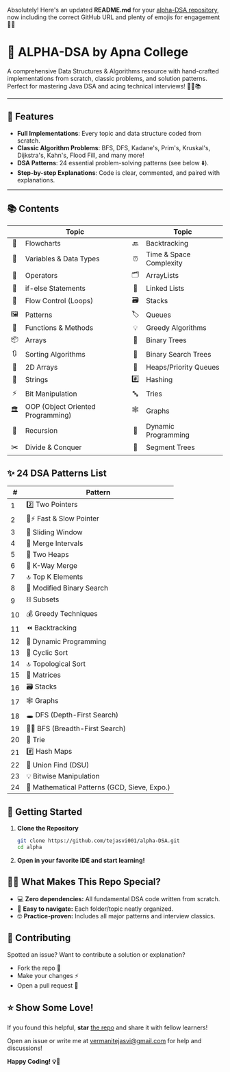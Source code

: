 Absolutely! Here's an updated **README.md** for your [alpha-DSA repository](https://github.com/tejasvi001/alpha-DSA.git), now including the correct GitHub URL and plenty of emojis for engagement 🚀✨

# 🚀 ALPHA-DSA by Apna College

A comprehensive Data Structures & Algorithms resource with hand-crafted implementations from scratch, classic problems, and solution patterns. Perfect for mastering Java DSA and acing technical interviews! 👨‍💻📚

---
## 🌟 Features

- **Full Implementations**: Every topic and data structure coded from scratch.
- **Classic Algorithm Problems**: BFS, DFS, Kadane's, Prim's, Kruskal's, Dijkstra's, Kahn's, Flood Fill, and many more!
- **DSA Patterns**: 24 essential problem-solving patterns (see below ⬇️).
- **Step-by-step Explanations**: Code is clear, commented, and paired with explanations.

---
## 📚 Contents

|   | Topic                            |   | Topic                      |
|:-:|----------------------------------|:-:|----------------------------|
| 🧭 | Flowcharts                      | 🔙 | Backtracking               |
| 📝 | Variables & Data Types          | ⏰ | Time & Space Complexity    |
| 🔣 | Operators                       | 🗂️ | ArrayLists                 |
| 🤔 | if-else Statements              | 🔗 | Linked Lists               |
| 🔁 | Flow Control (Loops)            | 🗃️ | Stacks                     |
| 🖼️ | Patterns                        | 🏷️ | Queues                     |
| 🧮 | Functions & Methods             | 💡 | Greedy Algorithms          |
| 📦 | Arrays                          | 🌳 | Binary Trees               |
| 🔃 | Sorting Algorithms              | 🌲 | Binary Search Trees        |
| 🧊 | 2D Arrays                       | 🥇 | Heaps/Priority Queues      |
| 🧵 | Strings                         | #️⃣ | Hashing                    |
| ⚡ | Bit Manipulation                | 🔤 | Tries                      |
| 🏛️ | OOP (Object Oriented Programming)| 🕸️ | Graphs                    |
| 🔁 | Recursion                       | 🧠 | Dynamic Programming        |
| ✂️ | Divide & Conquer                | 🌲 | Segment Trees              |

## ✨ 24 DSA Patterns List

| #  | Pattern                                         |
|----|-------------------------------------------------|
| 1  | 2️⃣ Two Pointers                               |
| 2  | 🐢⚡ Fast & Slow Pointer                        |
| 3  | 🌊 Sliding Window                              |
| 4  | 🔗 Merge Intervals                             |
| 5  | 🏦 Two Heaps                                   |
| 6  | 🔀 K-Way Merge                                 |
| 7  | 🔝 Top K Elements                              |
| 8  | 🧮 Modified Binary Search                      |
| 9  | ⛓️ Subsets                                     |
| 10 | 💰 Greedy Techniques                           |
| 11 | ⏪ Backtracking                                |
| 12 | 🧩 Dynamic Programming                         |
| 13 | 🔄 Cyclic Sort                                 |
| 14 | 🔝 Topological Sort                            |
| 15 | 🧮 Matrices                                    |
| 16 | 🗃️ Stacks                                     |
| 17 | 🕸️ Graphs                                     |
| 18 | 🕳️ DFS (Depth-First Search)                   |
| 19 | 🚶‍♂️ BFS (Breadth-First Search)               |
| 20 | 🌲 Trie                                        |
| 21 | #️⃣ Hash Maps                                 |
| 22 | 🤝 Union Find (DSU)                            |
| 23 | 💡 Bitwise Manipulation                        |
| 24 | 🧮 Mathematical Patterns (GCD, Sieve, Expo.)   |

## 🏁 Getting Started

1. **Clone the Repository**
    ```sh
    git clone https://github.com/tejasvi001/alpha-DSA.git
    cd alpha
    ```

2. **Open in your favorite IDE and start learning!**

## 🧑‍💻 What Makes This Repo Special?

- 💻 **Zero dependencies:** All fundamental DSA code written from scratch.
- 🍰 **Easy to navigate:** Each folder/topic neatly organized.
- 🤓 **Practice-proven:** Includes all major patterns and interview classics.

## 🤝 Contributing

Spotted an issue? Want to contribute a solution or explanation?
- Fork the repo 🍴
- Make your changes ⚡
- Open a pull request 🚀

## ⭐️ Show Some Love!

If you found this helpful, **star** [the repo](https://github.com/tejasvi001/alpha-DSA.git) and share it with fellow learners!  


Open an issue or write me at vermanitejasvi@gmail.com for help and discussions!

**Happy Coding! 💡🚀**


